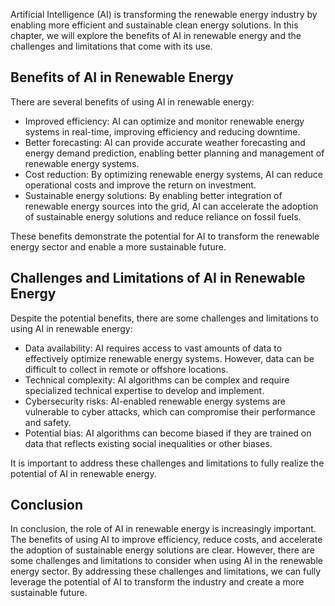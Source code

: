 
Artificial Intelligence (AI) is transforming the renewable energy industry by enabling more efficient and sustainable clean energy solutions. In this chapter, we will explore the benefits of AI in renewable energy and the challenges and limitations that come with its use.

Benefits of AI in Renewable Energy
----------------------------------

There are several benefits of using AI in renewable energy:

* Improved efficiency: AI can optimize and monitor renewable energy systems in real-time, improving efficiency and reducing downtime.
* Better forecasting: AI can provide accurate weather forecasting and energy demand prediction, enabling better planning and management of renewable energy systems.
* Cost reduction: By optimizing renewable energy systems, AI can reduce operational costs and improve the return on investment.
* Sustainable energy solutions: By enabling better integration of renewable energy sources into the grid, AI can accelerate the adoption of sustainable energy solutions and reduce reliance on fossil fuels.

These benefits demonstrate the potential for AI to transform the renewable energy sector and enable a more sustainable future.

Challenges and Limitations of AI in Renewable Energy
----------------------------------------------------

Despite the potential benefits, there are some challenges and limitations to using AI in renewable energy:

* Data availability: AI requires access to vast amounts of data to effectively optimize renewable energy systems. However, data can be difficult to collect in remote or offshore locations.
* Technical complexity: AI algorithms can be complex and require specialized technical expertise to develop and implement.
* Cybersecurity risks: AI-enabled renewable energy systems are vulnerable to cyber attacks, which can compromise their performance and safety.
* Potential bias: AI algorithms can become biased if they are trained on data that reflects existing social inequalities or other biases.

It is important to address these challenges and limitations to fully realize the potential of AI in renewable energy.

Conclusion
----------

In conclusion, the role of AI in renewable energy is increasingly important. The benefits of using AI to improve efficiency, reduce costs, and accelerate the adoption of sustainable energy solutions are clear. However, there are some challenges and limitations to consider when using AI in the renewable energy sector. By addressing these challenges and limitations, we can fully leverage the potential of AI to transform the industry and create a more sustainable future.
